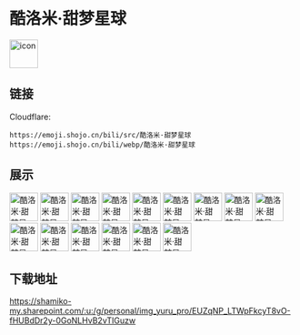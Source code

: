 # 酷洛米·甜梦星球
<img src="https://emoji.shojo.cn/bili/src/酷洛米·甜梦星球/icon.png" width="50" height="50" alt="icon">

## 链接
Cloudflare:
```
https://emoji.shojo.cn/bili/src/酷洛米·甜梦星球
https://emoji.shojo.cn/bili/webp/酷洛米·甜梦星球
```
## 展示
<img src="https://emoji.shojo.cn/bili/src/酷洛米·甜梦星球/酷洛米·甜梦星球-上课.png" width="50" height="50" alt="酷洛米·甜梦星球-上课">
<img src="https://emoji.shojo.cn/bili/src/酷洛米·甜梦星球/酷洛米·甜梦星球-突然出现.png" width="50" height="50" alt="酷洛米·甜梦星球-突然出现">
<img src="https://emoji.shojo.cn/bili/src/酷洛米·甜梦星球/酷洛米·甜梦星球-出发.png" width="50" height="50" alt="酷洛米·甜梦星球-出发">
<img src="https://emoji.shojo.cn/bili/src/酷洛米·甜梦星球/酷洛米·甜梦星球-坏笑.png" width="50" height="50" alt="酷洛米·甜梦星球-坏笑">
<img src="https://emoji.shojo.cn/bili/src/酷洛米·甜梦星球/酷洛米·甜梦星球-美美的.png" width="50" height="50" alt="酷洛米·甜梦星球-美美的">
<img src="https://emoji.shojo.cn/bili/src/酷洛米·甜梦星球/酷洛米·甜梦星球-高傲.png" width="50" height="50" alt="酷洛米·甜梦星球-高傲">
<img src="https://emoji.shojo.cn/bili/src/酷洛米·甜梦星球/酷洛米·甜梦星球-探头.png" width="50" height="50" alt="酷洛米·甜梦星球-探头">
<img src="https://emoji.shojo.cn/bili/src/酷洛米·甜梦星球/酷洛米·甜梦星球-惬意.png" width="50" height="50" alt="酷洛米·甜梦星球-惬意">
<img src="https://emoji.shojo.cn/bili/src/酷洛米·甜梦星球/酷洛米·甜梦星球-晚安.png" width="50" height="50" alt="酷洛米·甜梦星球-晚安">
<img src="https://emoji.shojo.cn/bili/src/酷洛米·甜梦星球/酷洛米·甜梦星球-认真.png" width="50" height="50" alt="酷洛米·甜梦星球-认真">
<img src="https://emoji.shojo.cn/bili/src/酷洛米·甜梦星球/酷洛米·甜梦星球-飞吻.png" width="50" height="50" alt="酷洛米·甜梦星球-飞吻">
<img src="https://emoji.shojo.cn/bili/src/酷洛米·甜梦星球/酷洛米·甜梦星球-观察.png" width="50" height="50" alt="酷洛米·甜梦星球-观察">
<img src="https://emoji.shojo.cn/bili/src/酷洛米·甜梦星球/酷洛米·甜梦星球-气哭.png" width="50" height="50" alt="酷洛米·甜梦星球-气哭">
<img src="https://emoji.shojo.cn/bili/src/酷洛米·甜梦星球/酷洛米·甜梦星球-悠闲.png" width="50" height="50" alt="酷洛米·甜梦星球-悠闲">
<img src="https://emoji.shojo.cn/bili/src/酷洛米·甜梦星球/酷洛米·甜梦星球-开箱.png" width="50" height="50" alt="酷洛米·甜梦星球-开箱">

## 下载地址

https://shamiko-my.sharepoint.com/:u:/g/personal/img_yuru_pro/EUZqNP_LTWpFkcyT8vO-fHUBdDr2y-0GoNLHvB2vTIGuzw